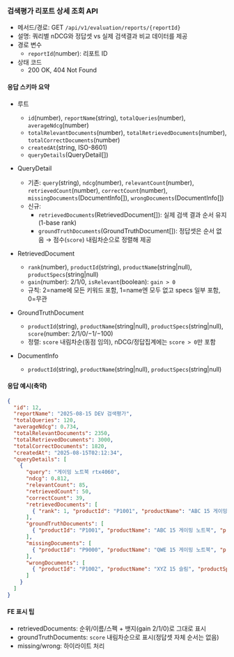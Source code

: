 ### 검색평가 리포트 상세 조회 API

- 메서드/경로: GET `/api/v1/evaluation/reports/{reportId}`
- 설명: 쿼리별 nDCG와 정답셋 vs 실제 검색결과 비교 데이터를 제공
- 경로 변수
  - `reportId`(number): 리포트 ID
- 상태 코드
  - 200 OK, 404 Not Found

#### 응답 스키마 요약
- 루트
  - `id`(number), `reportName`(string), `totalQueries`(number), `averageNdcg`(number)
  - `totalRelevantDocuments`(number), `totalRetrievedDocuments`(number), `totalCorrectDocuments`(number)
  - `createdAt`(string, ISO-8601)
  - `queryDetails`(QueryDetail[])

- QueryDetail
  - 기존: `query`(string), `ndcg`(number), `relevantCount`(number), `retrievedCount`(number), `correctCount`(number), `missingDocuments`(DocumentInfo[]), `wrongDocuments`(DocumentInfo[])
  - 신규:
    - `retrievedDocuments`(RetrievedDocument[]): 실제 검색 결과 순서 유지(1-base rank)
    - `groundTruthDocuments`(GroundTruthDocument[]): 정답셋은 순서 없음 → 점수(`score`) 내림차순으로 정렬해 제공

- RetrievedDocument
  - `rank`(number), `productId`(string), `productName`(string|null), `productSpecs`(string|null)
  - `gain`(number): 2/1/0, `isRelevant`(boolean): `gain > 0`
  - 규칙: 2=name에 모든 키워드 포함, 1=name엔 모두 없고 specs 일부 포함, 0=무관

- GroundTruthDocument
  - `productId`(string), `productName`(string|null), `productSpecs`(string|null), `score`(number: 2/1/0/−1/−100)
  - 정렬: `score` 내림차순(동점 임의), nDCG/정답집계에는 `score > 0`만 포함

- DocumentInfo
  - `productId`(string), `productName`(string|null), `productSpecs`(string|null)

#### 응답 예시(축약)
```json
{
  "id": 12,
  "reportName": "2025-08-15 DEV 검색평가",
  "totalQueries": 120,
  "averageNdcg": 0.734,
  "totalRelevantDocuments": 2350,
  "totalRetrievedDocuments": 3000,
  "totalCorrectDocuments": 1820,
  "createdAt": "2025-08-15T02:12:34",
  "queryDetails": [
    {
      "query": "게이밍 노트북 rtx4060",
      "ndcg": 0.812,
      "relevantCount": 85,
      "retrievedCount": 50,
      "correctCount": 39,
      "retrievedDocuments": [
        { "rank": 1, "productId": "P1001", "productName": "ABC 15 게이밍 노트북", "productSpecs": "RTX4060 / 16GB", "gain": 2, "isRelevant": true }
      ],
      "groundTruthDocuments": [
        { "productId": "P1001", "productName": "ABC 15 게이밍 노트북", "productSpecs": "RTX4060 / 16GB", "score": 2 }
      ],
      "missingDocuments": [
        { "productId": "P9000", "productName": "QWE 15 게이밍 노트북", "productSpecs": "RTX4060 / 32GB" }
      ],
      "wrongDocuments": [
        { "productId": "P1002", "productName": "XYZ 15 슬림", "productSpecs": "RTX3050 / 8GB" }
      ]
    }
  ]
}
```

#### FE 표시 팁
- retrievedDocuments: 순위/이름/스펙 + 뱃지(gain 2/1/0)로 그대로 표시
- groundTruthDocuments: `score` 내림차순으로 표시(정답셋 자체 순서는 없음)
- missing/wrong: 하이라이트 처리



